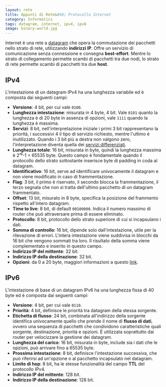 ```yaml
---
layout: rete
title: Appunti di Rete&#58; Protocollo Internet
category: Informatics
tags: datagram, internet, ipv4, ipv6
image: binary-world.jpg
---
```

Internet è una rete a [datagram](https://en.wikipedia.org/wiki/Datagram) che opera la commutazione dei pacchetti nello strato di rete, utilizzando **indirizzi IP**. Offre un servizio di comunicazione senza connessione e consegna **best-effort**. Mentre lo strato di collegamento permette scambi di pacchetti tra due nodi, lo strato di rete permette scambi di pacchetti tra due **host**.

## IPv4

L'intestazione di un datagram IPv4 ha una lunghezza variabile ed è composta dai seguenti campi:

*   **Versione**: 4 bit, per cui vale `0100`.
*   **Lunghezza intestazione**: misurata in 4 byte, 4 bit. Vale `0101` quanto la lunghezza è di 20 byte in assenza di opzioni, vale `1111` quando la lunghezza è massima.
*   **Servizi**: 8 bit, nell'interpretazione iniziale i primi 3 bit rappresentano la priorità, i successivi 4 il tipo di servizio richiesto, mentre l'ultimo è inutilizzato. Quando i 3 bit più a destra non valgono zero, l'interpretazione diventa quella dei [servizi differenziati](https://en.wikipedia.org/wiki/Differentiated_services).
*   **Lunghezza totale**: 16 bit, misurata in byte, quindi la lunghezza massima è 2¹⁶-1 = 65535 byte. Questo campo è fondamentale quando il protocollo dello strato sottostante inserisce byte di padding in coda al datagram.
*   **Identificativo**: 16 bit, serve ad identificare univocamente il datagram e non viene modificato in caso di frammentazione.
*   **Flag**: 3 bit, il primo è riservato, il secondo blocca la frammentazione, il terzo segnala che non si tratta dell'ultimo pacchetto di un datagram frammentato.
*   **Offset**: 13 bit, misurato in 8 byte, specifica la posizione del frammento rispetto all'intero datagram.
*   **Time to live**: 8 bit, di default `00100000`. Indica il numero massimo di router che può attraversare prima di essere eliminato.
*   **Protocollo**: 8 bit, protocollo dello strato superiore di cui si incapsulano i dati.
*   **Somma di controllo**: 16 bit, dipende solo dall'intestazione, utile per la rilevazione di errori. L'intera intestazione viene suddivisa in blocchi da 16 bit che vengono sommati tra loro. Il risultato della somma viene complementato e inserito in questo campo.
*   **Indirizzo IP del mittente**: 32 bit.
*   **Indirizzo IP della destinazione**: 32 bit.
*   **Opzioni**: da 0 a 20 byte, maggiori informazioni a questo [link](http://www.iana.org/assignments/ip-parameters/ip-parameters.xhtml).

## IPv6

L'intestazione di base di un datagram IPv6 ha una lunghezza fissa di 40 byte ed è composta dai seguenti campi:

*   **Versione**: 4 bit, per cui vale `0110`.
*   **Priorità**: 4 bit, definisce le priorità tra datagram della stessa sorgente.
*   **Etichetta di flusso**: 24 bit, combinata all'indirizzo della sorgente identifica univocamente quello che prende il nome di **flusso di dati**, ovvero una sequenza di pacchetti che condividono caratteristiche quali sorgente, destinazione, priorità e opzioni. È utilizzata soprattutto dai router per velocizzare la gestione dei datagram.
*   **Lunghezza del carico**: 16 bit, misurata in byte, include sia i dati che le opzioni, può arrivare fino a 65535 byte.
*   **Prossima intestazione**: 8 bit, definisce l'intestazione successiva, che può riferirsi ad un'opzione o al pacchetto incapsulato nel datagram.
*   **Limite di hop**: 8 bit, ha le stesse funzionalità del campo **TTL** del protocollo IPv4.
*   **Indirizzo IP del mittente**: 128 bit.
*   **Indirizzo IP della destinazione**: 128 bit.
